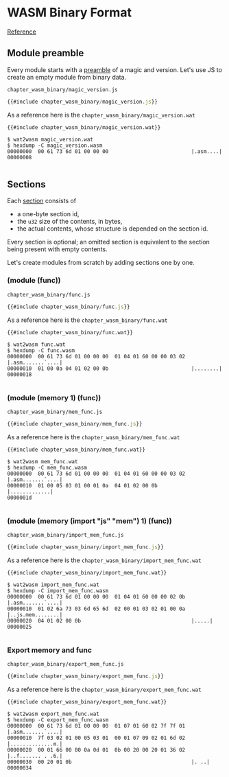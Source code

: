# WASM Binary Format

[Reference](https://webassembly.github.io/spec/core/binary/index.html)

## Module preamble

Every module starts with a [preamble](https://webassembly.github.io/spec/core/binary/modules.html#binary-module) of a magic and version. Let's use JS to create an empty module from binary data.

`chapter_wasm_binary/magic_version.js`
```javascript
{{#include chapter_wasm_binary/magic_version.js}}
```

As a reference here is the `chapter_wasm_binary/magic_version.wat`

```
{{#include chapter_wasm_binary/magic_version.wat}}
```

```console
$ wat2wasm magic_version.wat
$ hexdump -C magic_version.wasm
00000000  00 61 73 6d 01 00 00 00                           |.asm....|
00000008
```

<pre id="magic_version"></pre>
<script src="chapter_wasm_binary/magic_version.js"></script>

## Sections

Each [section](https://webassembly.github.io/spec/core/binary/modules.html#binary-section) consists of

- a one-byte section id,
- the `u32` size of the contents, in bytes,
- the actual contents, whose structure is depended on the section id.

Every section is optional; an omitted section is equivalent to the section being present with empty contents.

Let's create modules from scratch by adding sections one by one.

### (module (func))

`chapter_wasm_binary/func.js`
```javascript
{{#include chapter_wasm_binary/func.js}}
```

As a reference here is the `chapter_wasm_binary/func.wat`
```
{{#include chapter_wasm_binary/func.wat}}
```

```console
$ wat2wasm func.wat
$ hexdump -C func.wasm
00000000  00 61 73 6d 01 00 00 00  01 04 01 60 00 00 03 02  |.asm.......`....|
00000010  01 00 0a 04 01 02 00 0b                           |........|
00000018
```

<pre id="func"></pre>
<script src="chapter_wasm_binary/func.js"></script>


### (module (memory 1) (func))

`chapter_wasm_binary/mem_func.js`
```javascript
{{#include chapter_wasm_binary/mem_func.js}}
```

As a reference here is the `chapter_wasm_binary/mem_func.wat`
```
{{#include chapter_wasm_binary/mem_func.wat}}
```

```console
$ wat2wasm mem_func.wat
$ hexdump -C mem_func.wasm
00000000  00 61 73 6d 01 00 00 00  01 04 01 60 00 00 03 02  |.asm.......`....|
00000010  01 00 05 03 01 00 01 0a  04 01 02 00 0b           |.............|
0000001d
```

<pre id="mem_func"></pre>
<script src="chapter_wasm_binary/mem_func.js"></script>

### (module (memory (import "js" "mem") 1) (func))

`chapter_wasm_binary/import_mem_func.js`
```javascript
{{#include chapter_wasm_binary/import_mem_func.js}}
```

As a reference here is the `chapter_wasm_binary/import_mem_func.wat`
```
{{#include chapter_wasm_binary/import_mem_func.wat}}
```

```console
$ wat2wasm import_mem_func.wat
$ hexdump -C import_mem_func.wasm
00000000  00 61 73 6d 01 00 00 00  01 04 01 60 00 00 02 0b  |.asm.......`....|
00000010  01 02 6a 73 03 6d 65 6d  02 00 01 03 02 01 00 0a  |..js.mem........|
00000020  04 01 02 00 0b                                    |.....|
00000025
```

<pre id="import_mem_func"></pre>
<script src="chapter_wasm_binary/import_mem_func.js"></script>

### Export memory and func

`chapter_wasm_binary/export_mem_func.js`
```javascript
{{#include chapter_wasm_binary/export_mem_func.js}}
```

As a reference here is the `chapter_wasm_binary/export_mem_func.wat`
```
{{#include chapter_wasm_binary/export_mem_func.wat}}
```

```console
$ wat2wasm export_mem_func.wat
$ hexdump -C export_mem_func.wasm
00000000  00 61 73 6d 01 00 00 00  01 07 01 60 02 7f 7f 01  |.asm.......`....|
00000010  7f 03 02 01 00 05 03 01  00 01 07 09 02 01 6d 02  |..............m.|
00000020  00 01 66 00 00 0a 0d 01  0b 00 20 00 20 01 36 02  |..f....... . .6.|
00000030  00 20 01 0b                                       |. ..|
00000034
```

<pre id="export_mem_func"></pre>
<script src="chapter_wasm_binary/export_mem_func.js"></script>
